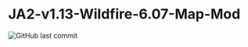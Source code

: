 # JA2-v1.13-Wildfire-6.07-Map-Mod

![GitHub last commit](https://img.shields.io/github/last-commit/kitty624/JA2-v1.13-Wildfire-6.07-Map-Mod)
